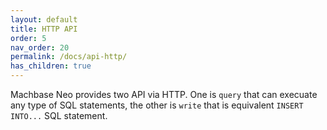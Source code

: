 ```yaml
---
layout: default
title: HTTP API
order: 5
nav_order: 20
permalink: /docs/api-http/
has_children: true
---
```


Machbase Neo provides two API via HTTP. One is `query` that can execuate any type of SQL statements, the other is `write` that is equivalent `INSERT INTO...` SQL statement.